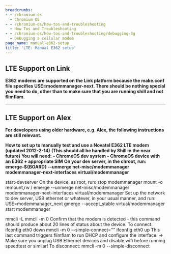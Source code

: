 ```yaml
---
breadcrumbs:
- - /chromium-os
  - Chromium OS
- - /chromium-os/how-tos-and-troubleshooting
  - How Tos and Troubleshooting
- - /chromium-os/how-tos-and-troubleshooting/debugging-3g
  - Debugging a cellular modem
page_name: manual-e362-setup
title: 'LTE: Manual E362 setup'
---
```


## LTE Support on Link

**E362 modems are supported on the Link platform because the make.conf file
specifies USE=modemmanager-next. There should be nothing special you need to do,
other than to make sure that you are running shill and not flimflam.**

---

## LTE Support on Alex

**For developers using older hardware, e.g. Alex, the following instructions are
still relevant.**

**How to set up to manually test and use a Novatel E362 LTE modem (updated 2012-2-14)**
**(This should all be handled by Shill in the near future)**
**You will need:**
**- ChromeOS dev system**
**- ChromeOS device with an E362 + appropriate SIM**
**On your dev server, in the chroot, run:**
**emerge-${BOARD} --unmerge net-misc/modemmanager modemmanager-next-interfaces
virtual/modemmanager**

start-devserver
On the device, as root, run:
stop modemmanager
mount -o remount,rw /
emerge --unmerge net-misc/modemmanager modemmanager-next-interfaces
virtual/modemmanager
Set up the network to dev server, USB ethernet or whatever, in your usual
manner, and run:
USE=modemmanager_next gmerge --accept_stable virtual/modemmanager
start modemmanager

mmcli -L
mmcli -m 0
Confirm that the modem is detected - this command should produce about 20 lines
of status about the device.
To connect:
ifconfig eth0 down
mmcli -m 0 --simple-connect=""
ifconfig eth0 up
This last command triggers flimflam to run DHCP and configure the interface.
-&gt; Make sure you unplug USB Ethernet devices and disable wifi before running
speedtest or similar!
To disconnect:
mmcli -m 0 --simple-disconnect